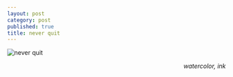 ```yaml
---
layout: post
category: post
published: true
title: never quit
---
```

![never quit]({{site.baseurl}}/media/never-quit.jpeg)
<!--more-->
<span class='date' style='float:right;'>*watercolor, ink*</span>
